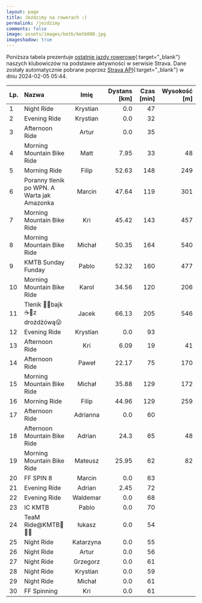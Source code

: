 ```yaml
---
layout: page
title: Jeździmy na rowerach :)
permalink: /jezdzimy
comments: false
image: assets/images/kmtb/kmtb008.jpg
imageshadow: true
---
```


Poniższa tabela prezentuje [ostatnie jazdy rowerowe](https://www.strava.com/clubs/336381){:target="_blank"} naszych klubowiczów na podstawie aktywności w serwisie Strava. Dane zostały automatycznie pobrane poprzez [Strava API](https://developers.strava.com/docs/reference/#api-Clubs-getClubActivitiesById){:target="_blank"} w dniu 2024-02-05 05:44.

Lp. | Nazwa | Imię | Dystans [km] | Czas [min] | Wysokość [m]
:--- | :--- | :---: | ---: | ---: | ---:
1|Night Ride|Krystian|0.0|47|
2|Evening Ride|Krystian|0.0|32|
3|Afternoon Ride|Artur|0.0|35|
4|Morning Mountain Bike Ride|Matt|7.95|33|48
5|Morning Ride|Filip|52.63|148|249
6|Poranny tlenik po WPN. A Warta jak Amazonka|Marcin|47.64|119|301
7|Morning Mountain Bike Ride|Kri|45.42|143|457
8|Morning Mountain Bike Ride|Michał|50.35|164|540
9|KMTB Sunday Funday|Pablo|52.32|160|477
10|Morning Mountain Bike Ride|Karol|34.56|120|206
11|Tlenik 🚴‍♂️bajk☕️🍪z drożdżówą😛|Jacek|66.13|205|546
12|Evening Ride|Krystian|0.0|93|
13|Afternoon Ride|Kri|6.09|19|41
14|Afternoon Ride|Paweł|22.17|75|170
15|Morning Mountain Bike Ride|Michał|35.88|129|172
16|Morning Ride|Filip|44.96|129|259
17|Afternoon Ride|Adrianna|0.0|60|
18|Afternoon Mountain Bike Ride|Adrian|24.3|65|48
19|Morning Mountain Bike Ride|Mateusz|25.95|62|82
20|FF SPIN 8|Marcin|0.0|63|
21|Evening Ride|Adrian|2.45|72|
22|Evening Ride|Waldemar|0.0|68|
23|IC KMTB|Pablo|0.0|70|
24|TeaM Ride@KMTB🚴🚴‍♀️|łukasz|0.0|54|
25|Night Ride|Katarzyna|0.0|55|
26|Night Ride|Artur|0.0|56|
27|Night Ride|Grzegorz|0.0|61|
28|Night Ride|Krystian|0.0|59|
29|Night Ride|Michał|0.0|61|
30|FF Spinning|Kri|0.0|61|
